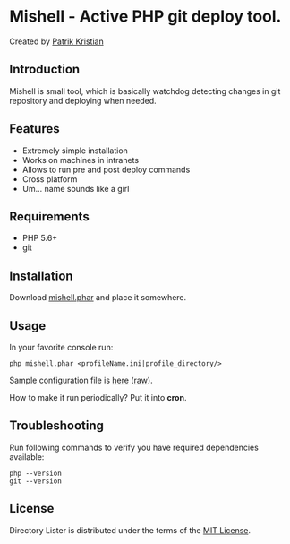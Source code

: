 Mishell - Active PHP git deploy tool.
================

Created by [Patrik Kristian](http://pkristian.cz)

Introduction
------------
Mishell is small tool, which is basically watchdog detecting changes in git repository and deploying when needed.

Features
---------
- Extremely simple installation
- Works on machines in intranets
- Allows to run pre and post deploy commands
- Cross platform
- Um... name sounds like a girl

Requirements
------------
 - PHP 5.6+
 - git
 
Installation
------------
Download [mishell.phar](https://github.com/pkristian/mishell/releases/download/v0.1.0/mishell.phar) and place it somewhere.

Usage
---------
In your favorite console run:
 ```
 php mishell.phar <profileName.ini|profile_directory/>
 ```
Sample configuration file is [here](https://github.com/pkristian/mishell/blob/v0.1.0/tests/testProfile.ini) ([raw](https://raw.githubusercontent.com/pkristian/mishell/v0.1.0/tests/testProfile.ini)).

How to make it run periodically? Put it into **cron**.

Troubleshooting
--------------
Run following commands to verify you have required dependencies available:
```
php --version
git --version
```

License
------------
Directory Lister is distributed under the terms of the [MIT License](http://www.opensource.org/licenses/mit-license.php).
